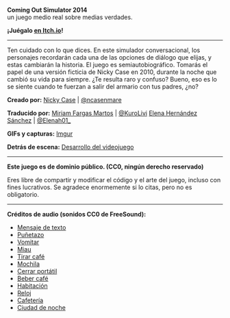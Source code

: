 **Coming Out Simulator 2014**    
un juego medio real sobre medias verdades.

**¡Juégalo [en Itch.io](http://ncase.itch.io/coming-out-simulator-2014)!**

---

Ten cuidado con lo que dices. En este simulador conversacional, los personajes
recordarán cada una de las opciones de diálogo que elijas, y estas cambiarán la historia.
El juego es semiautobiográfico. Tomarás el papel de una versión ficticia
de Nicky Case en 2010, durante la noche que cambió su vida para siempre.
¿Te resulta raro y confuso? Bueno, eso es lo se siente
cuando te fuerzan a salir del armario con tus padres, ¿no?

**Creado por:** [Nicky Case](http://ncase.me/) | [@ncasenmare](https://twitter.com/ncasenmare)

**Traducido por:** 
[Miriam Fargas Martos](http://www.linkedin.com/in/miriam-fargas-translation) | [@KuroLivi](https://twitter.com/KuroLivi)
[Elena Hernández Sánchez](http://linkedin.com/in/elena-hernández-sánchez-79a769243) | [@Elenah01_](https://twitter.com/Elenah01_)

**GIFs y capturas:** [Imgur](http://imgur.com/a/ultWM)

**Detrás de escena:** [Desarrollo del videojuego](http://blog.ncase.me/coming-out-simulator-2014/)

---

**Este juego es de dominio público. (CC0, ningún derecho reservado)**

Eres libre de compartir y modificar el código y el arte del juego,
incluso con fines lucrativos. Se agradece enormemente si lo citas, pero no es obligatorio.

---

**Créditos de audio (sonidos CC0 de FreeSound):**

* [Mensaje de texto](http://www.freesound.org/people/Porphyr/sounds/191678/)
* [Puñetazo](http://www.freesound.org/people/taylorsyoung@gmail.com/sounds/94778/)
* [Vomitar](http://www.freesound.org/people/arnaump/sounds/232540/)
* [Miau](http://www.freesound.org/people/lolamadeus/sounds/196251/)
* [Tirar café](http://www.freesound.org/people/zolopher/sounds/44203/)
* [Mochila](http://www.freesound.org/people/j1987/sounds/95560/)
* [Cerrar portátil](http://www.freesound.org/people/mlestn1/sounds/83239/)
* [Beber café](http://www.freesound.org/people/odditonic/sounds/194808/)
* [Habitación](http://www.freesound.org/people/gchase/sounds/144046/)
* [Reloj](http://www.freesound.org/people/olver/sounds/130388/)
* [Cafetería](http://www.freesound.org/people/sagetyrtle/sounds/133094/)
* [Ciudad de noche](http://www.freesound.org/people/amszala/sounds/85240/)